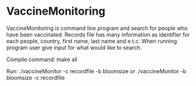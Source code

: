 # VaccineMonitoring

VaccineMonitoring is command line program and search for people who have been vaccinated. Records file has many information as identifier for each people, country, first name, last name and e.t.c. When running program user give input for what would like to search.

Compile command: make all

Run: ./vaccineMonitor -c recordfile -b bloomsize or
 ./vaccineMonitor -b bloomsize -c recordfile
